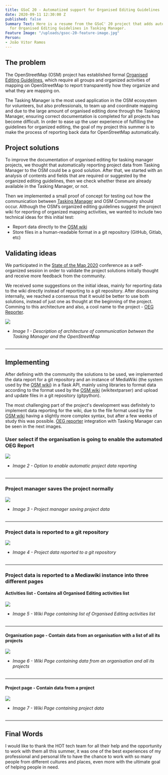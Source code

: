 ```yaml
---
title: GSoC 20 - Automatized support for Organised Editing Guidelines
date: 2020-09-11 12:30:00 Z
published: false
Summary Text: Here is a resume from the GSoC' 20 project that adds automatized support
  for Organised Editing Guidelines in Tasking Manager.
Feature Image: "/uploads/gsoc-20-feature-image.jpg"
Person:
- João Vitor Ramos
---
```


## The problem

The OpenStreetMap (OSM) project has established formal [Organised Editing Guidelines](https://wiki.osmfoundation.org/wiki/Organised_Editing_Guidelines), which require all groups and organized activities of mapping on OpenStreetMap to report transparently how they organize and what they are mapping on.

The Tasking Manager is the most used application in the OSM ecosystem for volunteers, but also professionals, to team up and coordinate mapping and due to the large amount of organised editing done through the Tasking Manager, ensuring correct documentation is completed for all projects has become difficult. In order to ease up the user experience of fulfilling the guidelines for organized editing, the goal of my project this summer is to make the process of reporting back data for OpenStreetMap automatically.

## Project solutions

To improve the documentation of organised editing for tasking manager projects, we thought that automatically reporting project data from Tasking Manager to the OSM could be a good solution. After that, we started with an analysis of contents and fields that are required or suggested by the organized editing guidelines, then we check whether these are already available in the Tasking Manager, or not.

Then we implemented a small proof of concept for testing out how the communication between [Tasking Manager](https://tasks.hotosm.org/) and OSM Community should occur. Although the OSM’s organized editing guidelines suggest the project wiki for reporting of organized mapping activities, we wanted to include two technical ideas for this initial test:
- Report data directly to the [OSM wiki](https://wiki.openstreetmap.org/wiki/Main_Page)
- Store files in a human-readable format in a git repository (GitHub, Gitlab, etc)

## Validating ideas

We participated in the [State of the Map 2020](https://2020.stateofthemap.org/) conference as a self-organized session in order to validate the project solutions initially thought and receive more feedback from the community.

We received some suggestions on the initial ideas, mainly for reporting data to the wiki directly instead of reporting to a git repository. After discussing internally, we reached a consensus that it would be better to use both solutions, instead of just one as thought at the beginning of the project. Comming to this architecture and also, a cool name to the project - [OEG Reporter](https://github.com/hotosm/oeg-reporter).

![](/uploads/gsoc-20-architecture.jpg)

* *Image 1 - Description of architecture of communication between the Tasking Manager and the OpenStreetMap*
<br><br>

---

## Implementing

After defining with the community the solutions to be used, we implemented the data report for a git repository and an instance of MediaWiki (the system used by the [OSM wiki](https://wiki.openstreetmap.org/wiki/Main_Page)) in a flask API, mainly using libraries to format data according to the format used by the [OSM wiki](https://wiki.openstreetmap.org/wiki/Main_Page) (wikitextparser) and upload and update files in a git repository (gitpython).

The most challenging part of the project's development was definitely to implement data reporting for the wiki, due to the file format used by the [OSM wiki](https://wiki.openstreetmap.org/wiki/Main_Page) having a slightly more complex syntax, but after a few weeks of study this was possible. [OEG reporter](https://github.com/hotosm/oeg-reporter) integration with Tasking Manager can be seen in the next images.<br>

### User select if the organisation is going to enable the automated OEG Report

![](/uploads/gsoc-20-enable-report-option.png)

* *Image 2 - Option to enable automatic project data reporting*
<br><br>

---

### Project manager saves the project normally

![](/uploads/gsoc-20-save-project-data.png)

* *Image 3 - Project manager saving project data*
<br><br>

---

### Project data is reported to a git repository

![](/uploads/gsoc-20-project-data-reported-to-git-repo.png)

* *Image 4 - Project data reported to a git repository*
<br><br>

---

### Project data is reported to a Mediawiki instance into three different pages

#### Activities list - Contains all Organised Editing activities list 

![](/uploads/gsoc-20-mediawiki-activities-list-page.png)

* *Image 5 - Wiki Page containing list of Organised Editing activities list*
<br><br>

---

#### Organisation page - Contain data from an organisation with a list of all its projects

![](/uploads/gsoc-20-mediawiki-organisation-page.png)

* *Image 6 - Wiki Page containing data from an organisation and all its projects*
<br><br>

---

#### Project page - Contain data from a project

![](/uploads/gsoc-20-mediawiki-project-page.png)

* *Image 7 - Wiki Page containing project data*
<br><br>

---

## Final Words

I would like to thank the HOT tech team for all their help and the opportunity to work with them all this summer, it was one of the best experiences of my professional and personal life to have the chance to work with so many people from different cultures and places, even more with the ultimate goal of helping people in need.